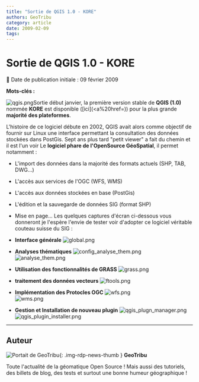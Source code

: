 ```yaml
---
title: "Sortie de QGIS 1.0 - KORE"
authors: GeoTribu
category: article
date: 2009-02-09
tags:
---
```


# Sortie de QGIS 1.0 - KORE


:calendar: Date de publication initiale : 09 février 2009

**Mots-clés :**


![qgis.png](/sites/default/files/Tuto/img/Blog/qgis/qgis.png)Sortie début janvier, la première version stable de **QGIS (1.0)** nommée **KORE** est disponible ([ici](<a%20href=)) pour la plus grande **majorité des plateformes**.

L'histoire de ce logiciel débute en 2002, QGIS avait alors comme objectif de fournir sur Linux une interface permettant la consultation des données stockées dans PostGis. Sept ans plus tard "petit viewer" a fait du chemin et il est l'un voir Le **logiciel phare de l'OpenSource GéoSpatial**, il permet notamment :

* L'import des données dans la majorité des formats actuels (SHP, TAB, DWG...)
* L'accès aux services de l'OGC (WFS, WMS)
* L'accès aux données stockées en base (PostGis)
* L'édition et la sauvegarde de données SIG (format SHP)
* Mise en page...
Les quelques captures d'écran ci-dessous vous donneront je l'espère l'envie de tester voir d'adopter ce logiciel véritable couteau suisse du SIG :

* **Interface générale**
![global.png](/sites/default/files/Tuto/img/qgis/global.png)

* **Analyses thématiques**
![config_analyse_them.png](/sites/default/files/Tuto/img/qgis/config_analyse_them.png)  
![analyse_them.png](/sites/default/files/Tuto/img/qgis/analyse_them.png)

* **Utilisation des fonctionnalités de GRASS**
![grass.png](/sites/default/files/Tuto/img/qgis/grass.png)

* **traitement des données vecteurs**
![ftools.png](/sites/default/files/Tuto/img/qgis/ftools.png)

* **Implémentation des Protocles OGC**
![wfs.png](/sites/default/files/Tuto/img/qgis/wfs.png)  
![wms.png](/sites/default/files/Tuto/img/qgis/wms.png)

* **Gestion et Installation de nouveau plugin**
![qgis_plugn_manager.png](/sites/default/files/Tuto/img/qgis/qgis_plugn_manager.png)  
![qgis_plugin_installer.png](/sites/default/files/Tuto/img/qgis/qgis_plugin_installer.png)



----

## Auteur

![Portait de GeoTribu](https://cdn.geotribu.fr/images/internal/charte/geotribu\_logo\_64x64.png){: .img-rdp-news-thumb }
**GeoTribu**

Toute l'actualité de la géomatique Open Source ! Mais aussi des tutoriels, des billets de blog, des tests et surtout une bonne humeur géographique !

